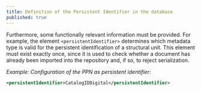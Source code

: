```yaml
---
title: Definition of the Persistent Identifier in the database
published: true
---
```


Furthermore, some functionally relevant information must be provided. For example, the element `<persistentIdentifier>` determines which metadata type is valid for the persistent identification of a structural unit. This element must exist exactly once, since it is used to check whether a document has already been imported into the repository and, if so, to reject serialization.

_Example: Configuration of the PPN as persistent identifier:_

```xml
<persistentIdentifier>CatalogIDDigital</persistentIdentifier>
```

